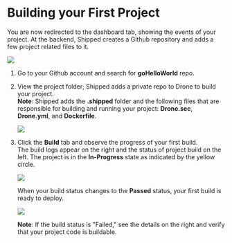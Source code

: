 # Building your First Project

You are now redirected to the dashboard tab, showing the events of your project. At the backend, Shipped creates a Github repository and adds a few project related files to it. 

![](posts/files/shipped-quick-start/assets/build--project.png)

1. Go to your Github account and search for **goHelloWorld** repo.


2. View the project folder; Shipped adds a private repo to Drone to build your project.  
    **Note**: Shipped adds the **.shipped** folder and the following files that are responsible for building and running your project: **Drone.sec**, **Drone.yml**, and **Dockerfile**.  

	![](posts/files/shipped-quick-start/assets/hello-world-code.png)

3. Click the **Build** tab and observe the progress of your first build.  
    The build logs appear on the right and the status of project build on the left. The project is in the **In-Progress** state as indicated by the yellow circle.

    ![](posts/files/shipped-quick-start/assets/build-log.png)

    When your build status changes to the **Passed** status, your first build is ready to deploy. 

    ![](posts/files/shipped-quick-start/assets/test3.PNG)

    **Note**: If the build status is "Failed," see the details on the right and verify that your project code is buildable. 




